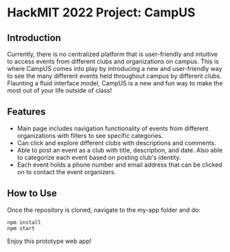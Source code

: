 # HackMIT 2022 Project: CampUS

## Introduction

Currently, there is no centralized platform that is user-friendly and intuitive to access events from different clubs and organizations on campus.
This is where CampUS comes into play by introducing a new and user-friendly way to see the many different events held throughout campus by different clubs. Flaunting a fluid interface model, CampUS is a new and fun way to make the most out of your life outside of class!

## Features

* Main page includes navigation functionality of events from different organizations with filters to see specific categories.
* Can click and explore different clubs with descriptions and comments.
* Able to post an event as a club with title, description, and date. Also able to categorize each event based on posting club's identity.
* Each event holds a phone number and email address that can be clicked on to contact the event organizers.

## How to Use

Once the repository is cloned, navigate to the my-app folder and do:
```
npm install
npm start
```

Enjoy this prototype web app!
